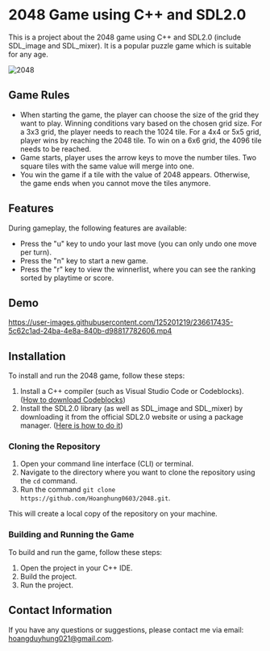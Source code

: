 

# 2048 Game using C++ and SDL2.0

This is a project about the 2048 game using C++ and SDL2.0 (include SDL_image and SDL_mixer). It is a popular puzzle game which is suitable for any age.

![2048](https://user-images.githubusercontent.com/125201219/236513254-18b7c3ab-3d76-4f87-972e-423277db8314.png)

## Game Rules

- When starting the game, the player can choose the size of the grid they want to play. Winning conditions vary based on the chosen grid size. For a 3x3 grid, the player needs to reach the 1024 tile. For a 4x4 or 5x5 grid, player wins by reaching the 2048 tile. To win on a 6x6 grid, the 4096 tile needs to be reached.
- Game starts, player uses the arrow keys to move the number tiles. Two square tiles with the same value will merge into one.
- You win the game if a tile with the value of 2048 appears. Otherwise, the game ends when you cannot move the tiles anymore.

## Features
During gameplay, the following features are available:
- Press the "u" key to undo your last move (you can only undo one move per turn).
- Press the "n" key to start a new game.
- Press the "r" key to view the winnerlist, where you can see the ranking sorted by playtime or score.

## Demo

https://user-images.githubusercontent.com/125201219/236617435-5c62c1ad-24ba-4e8a-840b-d98817782606.mp4

## Installation
To install and run the 2048 game, follow these steps:

1. Install a C++ compiler (such as Visual Studio Code or Codeblocks).
   ([How to download Codeblocks](https://www.wikihow.com/Download,-Install,-and-Use-Code::Blocks#Downloading-Code::Blocks))
3. Install the SDL2.0 library (as well as SDL_image and SDL_mixer) by downloading it from the official SDL2.0 website or using a package manager. ([Here is how to do it](https://lazyfoo.net/tutorials/SDL/01_hello_SDL/index.php))

### Cloning the Repository

1. Open your command line interface (CLI) or terminal.
2. Navigate to the directory where you want to clone the repository using the `cd` command.
3. Run the command `git clone https://github.com/Hoanghung0603/2048.git`.

This will create a local copy of the repository on your machine.

### Building and Running the Game

To build and run the game, follow these steps:

1. Open the project in your C++ IDE.
2. Build the project.
3. Run the project.

## Contact Information

If you have any questions or suggestions, please contact me via email: hoangduyhung021@gmail.com.

